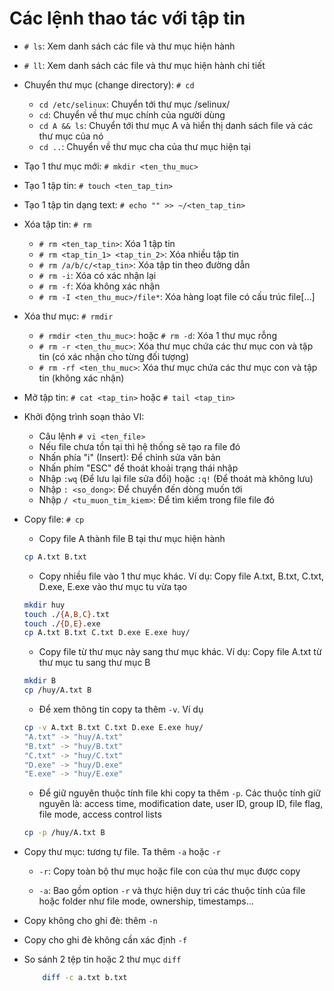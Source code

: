 # Các lệnh thao tác với tập tin

- `# ls`: Xem danh sách các file và thư mục hiện hành

- `# ll`: Xem danh sách các file và thư mục hiện hành chi tiết

- Chuyển thư mục (change directory): `# cd`
	+ `cd /etc/selinux`: Chuyển tới thư mục /selinux/
	+ `cd`: Chuyển về thư mục chính của người dùng
	+ `cd A && ls`: Chuyển tới thư mục A và hiển thị danh sách file và các thư mục của nó
	+ `cd ..`: Chuyển về thư mục cha của thư mục hiện tại

- Tạo 1 thư mục mới: `# mkdir <ten_thu_muc>`

- Tạo 1 tập tin: `# touch <ten_tap_tin>`

- Tạo 1 tập tin dạng text: `# echo "" >> ~/<ten_tap_tin>`

- Xóa tập tin: `# rm`
	+ `# rm <ten_tap_tin>`: Xóa 1 tập tin
	+ `# rm <tap_tin_1> <tap_tin_2>`: Xóa nhiều tập tin
	+ `# rm /a/b/c/<tap_tin>`: Xóa tập tin theo đường dẫn
	+ `# rm -i`: Xóa có xác nhận lại
	+ `# rm -f`: Xóa không xác nhận
	+ `# rm -I <ten_thu_muc>/file*`: Xóa hàng loạt file có cấu trúc file[...]

- Xóa thư mục: `# rmdir`
	+ `# rmdir <ten_thu_muc>`: hoặc `# rm -d`: Xóa 1 thư mục rỗng
	+ `# rm -r <ten_thu_muc>`: Xóa thư mục chứa các thư mục con và tập tin (có xác nhận cho từng đối tượng)
	+ `# rm -rf <ten_thu_muc>`: Xóa thư mục chứa các thư mục con và tập tin (không xác nhận)

- Mở tập tin: `# cat <tap_tin>` hoặc `# tail <tap_tin>`

- Khởi động trình soạn thảo VI:
	+ Câu lệnh `# vi <ten_file>`
	+ Nếu file chưa tồn tại thì hệ thống sẽ tạo ra file đó
	+ Nhấn phía "i" (Insert): Để chỉnh sửa văn bản
	+ Nhấn phím "ESC" để thoát khoải trạng thái nhập
	+ Nhập `:wq` (Để lưu lại file sửa đổi) hoặc `:q!` (Để thoát mà không lưu)
	+ Nhập `: <so_dong>`: Để chuyển đến dòng muốn tới
	+ Nhập `/ <tu_muon_tim_kiem>`: Để tìm kiếm trong file file đó

- Copy file: `# cp`
	+ Copy file A thành file B tại thư mục hiện hành
	```sh
	cp A.txt B.txt 
	```
	+ Copy nhiều file vào 1 thư mục khác. Ví dụ: Copy file A.txt, B.txt, C.txt, D.exe, E.exe vào thư mục tu vừa tạo
	```sh
	mkdir huy
	touch ./{A,B,C}.txt
	touch ./{D,E}.exe
	cp A.txt B.txt C.txt D.exe E.exe huy/
	```
	+ Copy file từ thư mục này sang thư mục khác. Ví dụ: Copy file A.txt từ thư mục tu sang thư mục B
	```sh
	mkdir B
	cp /huy/A.txt B
	```
	+ Để xem thông tin copy ta thêm `-v`. Ví dụ
	```sh
	cp -v A.txt B.txt C.txt D.exe E.exe huy/
	"A.txt" -> "huy/A.txt"
	"B.txt" -> "huy/B.txt"
	"C.txt" -> "huy/C.txt"
	"D.exe" -> "huy/D.exe"
	"E.exe" -> "huy/E.exe"
	```
	+ Để giữ nguyên thuộc tính file khi copy ta thêm `-p`. Các thuộc tính giữ nguyên là: access time, modification date, user ID, group ID, file flag, file mode, access control lists
	```sh
	cp -p /huy/A.txt B
	```
- Copy thư mục: tương tự file. Ta thêm `-a` hoặc `-r` 
	+ `-r`: Copy toàn bộ thư mục hoặc file con của thư mục được copy
	
	+ `-a`: Bao gồm option `-r` và thực hiện duy trì các thuộc tính của file hoặc folder như file mode, ownership, timestamps...

- Copy không cho ghi đè: thêm `-n`

- Copy cho ghi đè không cần xác định `-f`

- So sánh 2 tệp tin hoặc 2 thư mục `diff`
	```sh
		diff -c a.txt b.txt
	```